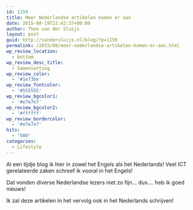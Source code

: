 ```yaml
---
id: 1159
title: Meer Nederlandse artikelen komen er aan
date: 2015-08-19T22:42:37+00:00
author: Theo van der Sluijs
layout: post
guid: http://vandersluijs.nl/blog/?p=1159
permalink: /2015/08/meer-nederlandse-artikelen-komen-er-aan.html
wp_review_location:
  - bottom
wp_review_desc_title:
  - Samenvatting
wp_review_color:
  - '#1e73be'
wp_review_fontcolor:
  - '#555555'
wp_review_bgcolor1:
  - '#e7e7e7'
wp_review_bgcolor2:
  - '#ffffff'
wp_review_bordercolor:
  - '#e7e7e7'
hits:
  - "500"
categories:
  - Lifestyle
---
```

Al een tijdje blog ik hier in zowel het Engels als het Nederlands! Veel ICT gerelateerde zaken schreef ik vooral in het Engels!<!--more-->

Dat vonden diverse Nederlandse lezers niet zo fijn&#8230; dus&#8230;. heb ik goed nieuws!

Ik zal deze artikelen in het vervolg ook in het Nederlands schrijven!